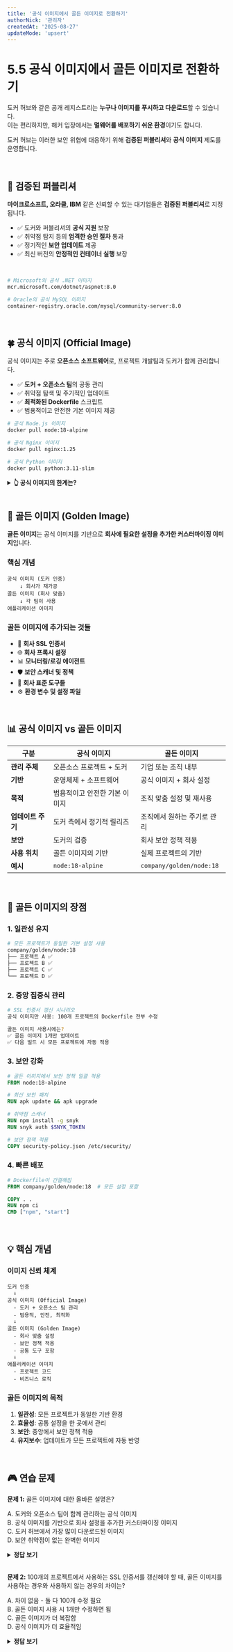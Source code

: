 ```yaml
---
title: '공식 이미지에서 골든 이미지로 전환하기'
authorNick: '관리자'
createdAt: '2025-08-27'
updateMode: 'upsert'
---
```


# 5.5 공식 이미지에서 골든 이미지로 전환하기

도커 허브와 같은 공개 레지스트리는 **누구나 이미지를 푸시하고 다운로드**할 수 있습니다.  
이는 편리하지만, 해커 입장에서는 **멀웨어를 배포하기 쉬운 환경**이기도 합니다.

도커 허브는 이러한 보안 위협에 대응하기 위해 **검증된 퍼블리셔**와 **공식 이미지** 제도를 운영합니다.

<br/>

## 🔐 검증된 퍼블리셔

**마이크로소프트, 오라클, IBM** 같은 신뢰할 수 있는 대기업들은 **검증된 퍼블리셔**로 지정됩니다.

- ✅ 도커와 퍼블리셔의 **공식 지원** 보장
- ✅ 취약점 탐지 등의 **엄격한 승인 절차** 통과
- ✅ 정기적인 **보안 업데이트** 제공
- ✅ 최신 버전의 **안정적인 컨테이너 실행** 보장

<br/>

```bash
# Microsoft의 공식 .NET 이미지
mcr.microsoft.com/dotnet/aspnet:8.0

# Oracle의 공식 MySQL 이미지
container-registry.oracle.com/mysql/community-server:8.0
```

<br/>

## 🍀 공식 이미지 (Official Image)

공식 이미지는 주로 **오픈소스 소프트웨어**로, 프로젝트 개발팀과 도커가 함께 관리합니다.

- ✅ **도커 + 오픈소스 팀**의 공동 관리
- ✅ 취약점 탐색 및 주기적인 업데이트
- ✅ **최적화된 Dockerfile** 스크립트
- ✅ 범용적이고 안전한 기본 이미지 제공

```bash
# 공식 Node.js 이미지
docker pull node:18-alpine

# 공식 Nginx 이미지
docker pull nginx:1.25

# 공식 Python 이미지
docker pull python:3.11-slim
```

<details>
<summary><strong>👆 공식 이미지의 한계는?</strong></summary>

공식 이미지는 <strong>범용적</strong>으로 만들어져서 회사별 특수한 요구사항을 충족하지 못합니다:

- 회사 SSL 인증서 없음
- 회사 프록시 설정 없음
- 모니터링 에이전트 없음
- 보안 정책 미적용

**해결책:**
→ 공식 이미지를 기반으로 **골든 이미지** 제작!

</details>

<br/>

## 🧈 골든 이미지 (Golden Image)

**골든 이미지**는 공식 이미지를 기반으로 **회사에 필요한 설정을 추가한 커스터마이징 이미지**입니다.

### 핵심 개념

```
공식 이미지 (도커 인증)
    ↓ 회사가 재가공
골든 이미지 (회사 맞춤)
    ↓ 각 팀이 사용
애플리케이션 이미지
```

### 골든 이미지에 추가되는 것들

- 🔐 **회사 SSL 인증서**
- 🌐 **회사 프록시 설정**
- 📊 **모니터링/로깅 에이전트**
- 🛡️ **보안 스캐너 및 정책**
- 🔧 **회사 표준 도구들**
- ⚙️ **환경 변수 및 설정 파일**

<br/>

## 📊 공식 이미지 vs 골든 이미지

| 구분              | 공식 이미지                   | 골든 이미지                 |
| ----------------- | ----------------------------- | --------------------------- |
| **관리 주체**     | 오픈소스 프로젝트 + 도커      | 기업 또는 조직 내부         |
| **기반**          | 운영체제 + 소프트웨어         | 공식 이미지 + 회사 설정     |
| **목적**          | 범용적이고 안전한 기본 이미지 | 조직 맞춤 설정 및 재사용    |
| **업데이트 주기** | 도커 측에서 정기적 릴리즈     | 조직에서 원하는 주기로 관리 |
| **보안**          | 도커의 검증                   | 회사 보안 정책 적용         |
| **사용 위치**     | 골든 이미지의 기반            | 실제 프로젝트의 기반        |
| **예시**          | `node:18-alpine`              | `company/golden/node:18`    |

<br/>

## 🎯 골든 이미지의 장점

### 1. 일관성 유지

```bash
# 모든 프로젝트가 동일한 기본 설정 사용
company/golden/node:18
├── 프로젝트 A ✅
├── 프로젝트 B ✅
├── 프로젝트 C ✅
└── 프로젝트 D ✅
```

### 2. 중앙 집중식 관리

```bash
# SSL 인증서 갱신 시나리오
공식 이미지만 사용: 100개 프로젝트의 Dockerfile 전부 수정

골든 이미지 사용시에는?
✅ 골든 이미지 1개만 업데이트
✅ 다음 빌드 시 모든 프로젝트에 자동 적용
```

### 3. 보안 강화

```dockerfile
# 골든 이미지에서 보안 정책 일괄 적용
FROM node:18-alpine

# 최신 보안 패치
RUN apk update && apk upgrade

# 취약점 스캐너
RUN npm install -g snyk
RUN snyk auth $SNYK_TOKEN

# 보안 정책 적용
COPY security-policy.json /etc/security/
```

### 4. 빠른 배포

```dockerfile
# Dockerfile이 간결해짐
FROM company/golden/node:18  # 모든 설정 포함

COPY . .
RUN npm ci
CMD ["npm", "start"]
```

<br/>

## 💡 핵심 개념

### 이미지 신뢰 체계

```
도커 인증
  ↓
공식 이미지 (Official Image)
  - 도커 + 오픈소스 팀 관리
  - 범용적, 안전, 최적화
  ↓
골든 이미지 (Golden Image)
  - 회사 맞춤 설정
  - 보안 정책 적용
  - 공통 도구 포함
  ↓
애플리케이션 이미지
  - 프로젝트 코드
  - 비즈니스 로직
```

### 골든 이미지의 목적

1. **일관성**: 모든 프로젝트가 동일한 기반 환경
2. **효율성**: 공통 설정을 한 곳에서 관리
3. **보안**: 중앙에서 보안 정책 적용
4. **유지보수**: 업데이트가 모든 프로젝트에 자동 반영

<br/>

## 🎮 연습 문제

**문제 1:** 골든 이미지에 대한 올바른 설명은?

A. 도커와 오픈소스 팀이 함께 관리하는 공식 이미지  
B. 공식 이미지를 기반으로 회사 설정을 추가한 커스터마이징 이미지  
C. 도커 허브에서 가장 많이 다운로드된 이미지  
D. 보안 취약점이 없는 완벽한 이미지

<details>
<summary><strong>정답 보기</strong></summary>

**정답: B**

골든 이미지는 공식 이미지(예: `node:18-alpine`)를 기반으로, 회사에 필요한 SSL 인증서, 프록시 설정, 모니터링 도구 등을 추가한 이미지입니다.

**구조:**

```
공식 이미지 (node:18-alpine)
    ↓ 회사가 재가공
골든 이미지 (company/golden/node:18)
    ↓ 각 팀이 사용
애플리케이션 이미지
```

</details>
<br/>

**문제 2:** 100개의 프로젝트에서 사용하는 SSL 인증서를 갱신해야 할 때, 골든 이미지를 사용하는 경우와 사용하지 않는 경우의 차이는?

A. 차이 없음 - 둘 다 100개 수정 필요  
B. 골든 이미지 사용 시 1개만 수정하면 됨  
C. 골든 이미지가 더 복잡함  
D. 공식 이미지가 더 효율적임

<details>
<summary><strong>정답 보기</strong></summary>

**정답: B**

**골든 이미지 없이:**

- 100개 프로젝트의 Dockerfile을 각각 수정
- 100번의 빌드 및 배포

**골든 이미지 사용:**

- 골든 이미지 1개만 수정
- 각 프로젝트는 다음 빌드 시 자동으로 새 인증서 적용

</details>
